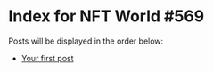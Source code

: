 # Index for NFT World #569
Posts will be displayed in the order below:

- [Your first post](./001-first.md)

